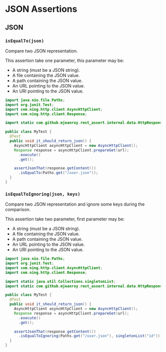 # JSON Assertions

## JSON

### `isEqualTo(json)`

Compare two JSON representation.

This assertion take one parameter, this parameter may be:

- A string (must be a JSON string).
- A file containing the JSON value.
- A path containing the JSON value.
- An URL pointing to the JSON value.
- An URI pointing to the JSON value.


```java
import java.nio.file.Paths;
import org.junit.Test;
import com.ning.http.client.AsyncHttpClient;
import com.ning.http.client.Response;

import static com.github.mjeanroy.rest_assert.internal.data.HttpResponse.JsonAssertions.assertJsonThat;

public class MyTest {
  @Test
  public void it_should_return_json() {
    AsyncHttpClient asyncHttpClient = new AsyncHttpClient();
    Response response = asyncHttpClient.prepareGet(url);
      .execute()
      .get();

    assertJsonThat(response.getContent())
      .isEqualTo(Paths.get("/user.json"));
  }
}
```

### `isEqualToIgnoring(json, keys)`

Compare two JSON representation and ignore some keys during the comparison.

This assertion take two parameter, first parameter may be:

- A string (must be a JSON string).
- A file containing the JSON value.
- A path containing the JSON value.
- An URL pointing to the JSON value.
- An URI pointing to the JSON value.

```java
import java.nio.file.Paths;
import org.junit.Test;
import com.ning.http.client.AsyncHttpClient;
import com.ning.http.client.Response;

import static java.util.Collections.singletonList;
import static com.github.mjeanroy.rest_assert.internal.data.HttpResponse.JsonAssertions.assertJsonThat;

public class MyTest {
  @Test
  public void it_should_return_json() {
    AsyncHttpClient asyncHttpClient = new AsyncHttpClient();
    Response response = asyncHttpClient.prepareGet(url);
      .execute()
      .get();

    assertJsonThat(response.getContent())
      .isEqualToIgnoring(Paths.get("/user.json"), singletonList("id"));
  }
}
```
